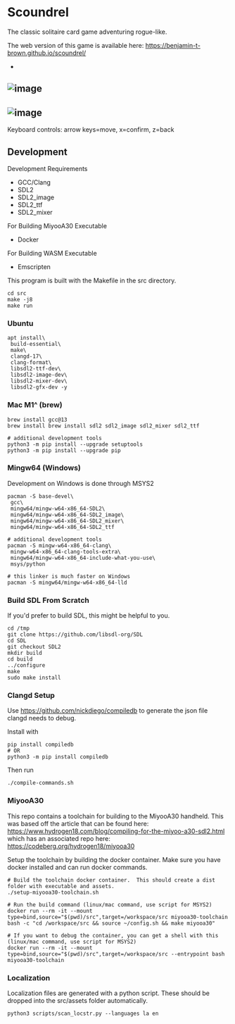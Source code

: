 # Scoundrel

The classic solitaire card game adventuring rogue-like.

The web version of this game is available here: https://benjamin-t-brown.github.io/scoundrel/

-
![image](https://github.com/user-attachments/assets/ba5bc38f-a0d4-4410-a22e-c1ce5bbc61f4)
-
![image](https://github.com/user-attachments/assets/d33a161a-bbad-4bdf-992d-c63011a776cf)
-

Keyboard controls: arrow keys=move, x=confirm, z=back 

## Development

Development Requirements
  - GCC/Clang
  - SDL2
  - SDL2_image
  - SDL2_ttf
  - SDL2_mixer

For Building MiyooA30 Executable
  - Docker

For Building WASM Executable
  - Emscripten

This program is built with the Makefile in the src directory.

```
cd src
make -j8
make run
```

### Ubuntu

```
apt install\
 build-essential\
 make\
 clangd-17\
 clang-format\
 libsdl2-ttf-dev\
 libsdl2-image-dev\
 libsdl2-mixer-dev\
 libsdl2-gfx-dev -y
```

### Mac M1^ (brew)

```
brew install gcc@13
brew install brew install sdl2 sdl2_image sdl2_mixer sdl2_ttf

# additional development tools
python3 -m pip install --upgrade setuptools
python3 -m pip install --upgrade pip
```

### Mingw64 (Windows)

Development on Windows is done through MSYS2

```
pacman -S base-devel\
 gcc\
 mingw64/mingw-w64-x86_64-SDL2\
 mingw64/mingw-w64-x86_64-SDL2_image\
 mingw64/mingw-w64-x86_64-SDL2_mixer\
 mingw64/mingw-w64-x86_64-SDL2_ttf

# additional development tools
pacman -S mingw-w64-x86_64-clang\
 mingw-w64-x86_64-clang-tools-extra\
 mingw64/mingw-w64-x86_64-include-what-you-use\
 msys/python

# this linker is much faster on Windows
pacman -S mingw64/mingw-w64-x86_64-lld
```

### Build SDL From Scratch

If you'd prefer to build SDL, this might be helpful to you.

```
cd /tmp
git clone https://github.com/libsdl-org/SDL
cd SDL
git checkout SDL2
mkdir build
cd build
../configure
make
sudo make install
```

### Clangd Setup

Use https://github.com/nickdiego/compiledb to generate the json file clangd needs to debug.

Install with 

```
pip install compiledb
# OR
python3 -m pip install compiledb
```

Then run

```
./compile-commands.sh
```

### MiyooA30

This repo contains a toolchain for building to the MiyooA30 handheld.  This was based off the article that can be found here: https://www.hydrogen18.com/blog/compiling-for-the-miyoo-a30-sdl2.html which has an associated repo here: https://codeberg.org/hydrogen18/miyooa30

Setup the toolchain by building the docker container.  Make sure you have docker installed and can run docker commands.
```
# Build the toolchain docker container.  This should create a dist folder with executable and assets.
./setup-miyooa30-toolchain.sh

# Run the build command (linux/mac command, use script for MSYS2)
docker run --rm -it --mount type=bind,source="$(pwd)/src",target=/workspace/src miyooa30-toolchain bash -c "cd /workspace/src && source ~/config.sh && make miyooa30"

# If you want to debug the container, you can get a shell with this (linux/mac command, use script for MSYS2)
docker run --rm -it --mount type=bind,source="$(pwd)/src",target=/workspace/src --entrypoint bash miyooa30-toolchain
```

### Localization

Localization files are generated with a python script.  These should be dropped into the src/assets folder automatically.
```
python3 scripts/scan_locstr.py --languages la en
```
